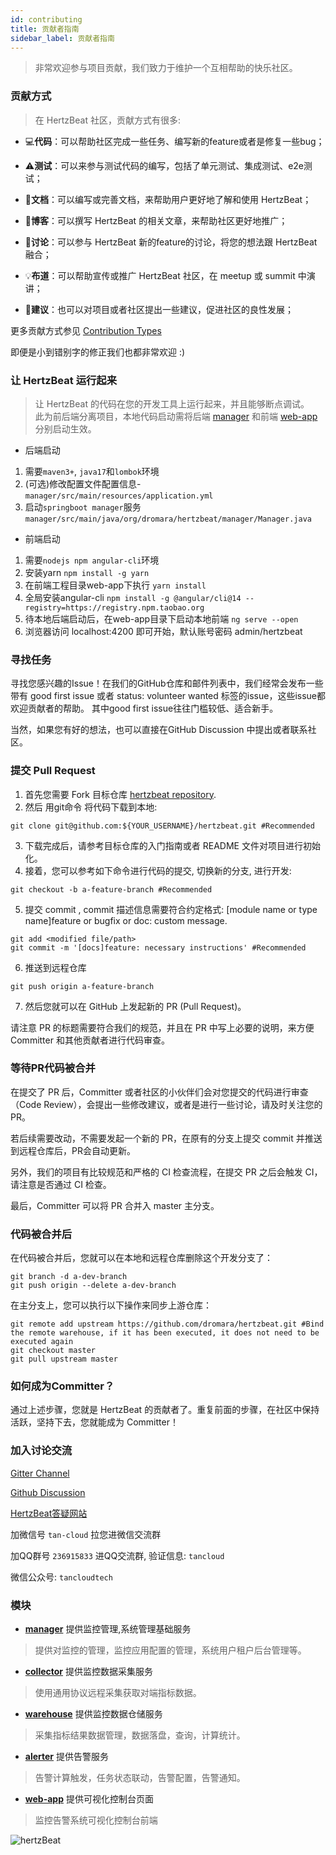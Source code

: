 ```yaml
---
id: contributing  
title: 贡献者指南    
sidebar_label: 贡献者指南    
---
```


> 非常欢迎参与项目贡献，我们致力于维护一个互相帮助的快乐社区。

### 贡献方式

> 在 HertzBeat 社区，贡献方式有很多:

- 💻**代码**：可以帮助社区完成一些任务、编写新的feature或者是修复一些bug；

- ⚠️**测试**：可以来参与测试代码的编写，包括了单元测试、集成测试、e2e测试；

- 📖**文档**：可以编写或完善文档，来帮助用户更好地了解和使用 HertzBeat；

- 📝**博客**：可以撰写 HertzBeat 的相关文章，来帮助社区更好地推广；

- 🤔**讨论**：可以参与 HertzBeat 新的feature的讨论，将您的想法跟 HertzBeat 融合；

- 💡**布道**：可以帮助宣传或推广 HertzBeat 社区，在 meetup 或 summit 中演讲；

- 💬**建议**：也可以对项目或者社区提出一些建议，促进社区的良性发展；

更多贡献方式参见 [Contribution Types](https://allcontributors.org/docs/en/emoji-key)

即便是小到错别字的修正我们也都非常欢迎 :)

### 让 HertzBeat 运行起来

> 让 HertzBeat 的代码在您的开发工具上运行起来，并且能够断点调试。   
> 此为前后端分离项目，本地代码启动需将后端 [manager](https://github.com/dromara/hertzbeat/tree/master/manager) 和前端 [web-app](https://github.com/dromara/hertzbeat/tree/master/web-app) 分别启动生效。

- 后端启动

1. 需要`maven3+`, `java17`和`lombok`环境
2. (可选)修改配置文件配置信息-`manager/src/main/resources/application.yml`
3. 启动`springboot manager`服务 `manager/src/main/java/org/dromara/hertzbeat/manager/Manager.java`

- 前端启动

1. 需要`nodejs npm angular-cli`环境
2. 安装yarn `npm install -g yarn`
3. 在前端工程目录web-app下执行 `yarn install`
4. 全局安装angular-cli `npm install -g @angular/cli@14 --registry=https://registry.npm.taobao.org`
5. 待本地后端启动后，在web-app目录下启动本地前端 `ng serve --open`
6. 浏览器访问 localhost:4200 即可开始，默认账号密码 admin/hertzbeat

### 寻找任务

寻找您感兴趣的Issue！在我们的GitHub仓库和邮件列表中，我们经常会发布一些带有 good first issue 或者 status: volunteer wanted 标签的issue，这些issue都欢迎贡献者的帮助。
其中good first issue往往门槛较低、适合新手。

当然，如果您有好的想法，也可以直接在GitHub Discussion 中提出或者联系社区。

### 提交 Pull Request

1. 首先您需要 Fork 目标仓库 [hertzbeat repository](https://github.com/dromara/hertzbeat).
2. 然后 用git命令 将代码下载到本地:
```shell
git clone git@github.com:${YOUR_USERNAME}/hertzbeat.git #Recommended  
```
3. 下载完成后，请参考目标仓库的入门指南或者 README 文件对项目进行初始化。
4. 接着，您可以参考如下命令进行代码的提交, 切换新的分支, 进行开发:
```shell
git checkout -b a-feature-branch #Recommended  
```
5. 提交 commit , commit 描述信息需要符合约定格式: [module name or type name]feature or bugfix or doc: custom message.
```shell
git add <modified file/path> 
git commit -m '[docs]feature: necessary instructions' #Recommended 
```
6. 推送到远程仓库
```shell
git push origin a-feature-branch   
```
7. 然后您就可以在 GitHub 上发起新的 PR (Pull Request)。

请注意 PR 的标题需要符合我们的规范，并且在 PR 中写上必要的说明，来方便 Committer 和其他贡献者进行代码审查。

### 等待PR代码被合并

在提交了 PR 后，Committer 或者社区的小伙伴们会对您提交的代码进行审查（Code Review），会提出一些修改建议，或者是进行一些讨论，请及时关注您的PR。

若后续需要改动，不需要发起一个新的 PR，在原有的分支上提交 commit 并推送到远程仓库后，PR会自动更新。

另外，我们的项目有比较规范和严格的 CI 检查流程，在提交 PR 之后会触发 CI，请注意是否通过 CI 检查。

最后，Committer 可以将 PR 合并入 master 主分支。

### 代码被合并后

在代码被合并后，您就可以在本地和远程仓库删除这个开发分支了：

```shell
git branch -d a-dev-branch
git push origin --delete a-dev-branch
```

在主分支上，您可以执行以下操作来同步上游仓库：

```shell
git remote add upstream https://github.com/dromara/hertzbeat.git #Bind the remote warehouse, if it has been executed, it does not need to be executed again
git checkout master 
git pull upstream master
```

### 如何成为Committer？

通过上述步骤，您就是 HertzBeat 的贡献者了。重复前面的步骤，在社区中保持活跃，坚持下去，您就能成为 Committer！

### 加入讨论交流

[Gitter Channel](https://gitter.im/hertzbeat/community)

[Github Discussion](https://github.com/dromara/hertzbeat/discussions)

[HertzBeat答疑网站](https://support.qq.com/products/379369)

加微信号 `tan-cloud` 拉您进微信交流群

加QQ群号 `236915833` 进QQ交流群, 验证信息: `tancloud`

微信公众号: `tancloudtech`

### 模块

- **[manager](https://github.com/dromara/hertzbeat/tree/master/manager)** 提供监控管理,系统管理基础服务
> 提供对监控的管理，监控应用配置的管理，系统用户租户后台管理等。
- **[collector](https://github.com/dromara/hertzbeat/tree/master/collector)** 提供监控数据采集服务
> 使用通用协议远程采集获取对端指标数据。
- **[warehouse](https://github.com/dromara/hertzbeat/tree/master/warehouse)** 提供监控数据仓储服务
> 采集指标结果数据管理，数据落盘，查询，计算统计。
- **[alerter](https://github.com/dromara/hertzbeat/tree/master/alerter)** 提供告警服务
> 告警计算触发，任务状态联动，告警配置，告警通知。
- **[web-app](https://github.com/dromara/hertzbeat/tree/master/web-app)** 提供可视化控制台页面
> 监控告警系统可视化控制台前端

![hertzBeat](https://cdn.jsdelivr.net/gh/dromara/hertzbeat@gh-pages/img/docs/hertzbeat-stru.svg)   
